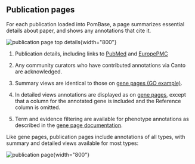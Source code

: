 ## Publication pages

For each publication loaded into PomBase, a page summarizes essential
details about paper, and shows any annotations that cite it.

![publication page top details](assets/publication_page_top.png){width="800"}

1.  Publication details, including links to
    [PubMed](https://www.ncbi.nlm.nih.gov/pubmed/) and
    [EuropePMC](http://europepmc.org/)
2.  Any community curators who have contributed annotations via Canto
    are acknowledged.
3.  Summary views are identical to those on [gene pages (GO example)](/documentation/gene-page-gene-ontology).
4.  In detailed views annotations are displayed as on [gene pages](/documentation/gene-page-gene-ontology), 
    except that a column for the annotated gene is included and the
    Reference column is omitted.

5.  Term and evidence filtering are available for phenotype
    annotations as described in the [gene page documentation](documentation/gene-page-phenotypes).

Like gene pages, publication pages include annotations of all types,
with summary and detailed views available for most types:

![publication page](assets/publication_page_overview.png){width="800"}

